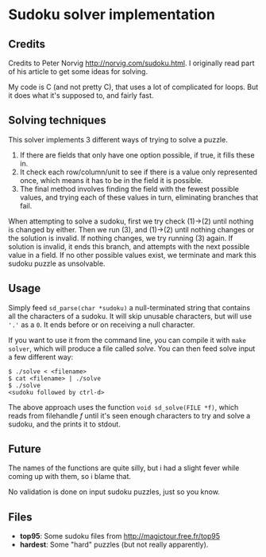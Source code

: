 Sudoku solver implementation
============================

Credits
-------

Credits to Peter Norvig http://norvig.com/sudoku.html. I originally
read part of his article to get some ideas for solving.

My code is C (and not pretty C), that uses a lot of complicated for loops.
But it does what it's supposed to, and fairly fast.

Solving techniques
------------------

This solver implements 3 different ways of trying to solve a puzzle.

1. If there are fields that only have one option 
possible, if true, it fills these in.
2. It check each row/column/unit to see if there is a value
only represented once, which means it has to be in the field it is
possible.
3. The final method involves finding the field with the fewest possible values,
and trying each of these values in turn, eliminating branches that fail.

When attempting to solve a sudoku, first we try check (1)->(2) until nothing is 
changed by either. Then we run (3), and (1)->(2) until nothing changes or 
the solution is invalid. If nothing changes, we try running (3) again. 
If solution is invalid, it ends this branch, and attempts with the next 
possible value in a field. If no other possible values exist, we terminate
and mark this sudoku puzzle as unsolvable.

Usage
-----

Simply feed `sd_parse(char *sudoku)` a null-terminated string that contains all
the characters of a sudoku. It will skip unusable characters, but will use
`'.'` as a `0`. It ends before or on receiving a null character.

If you want to use it from the command line, you can compile it with 
`make solver`, which will produce a file called *solve*.
You can then feed solve input a few different way:

    $ ./solve < <filename>
	$ cat <filename> | ./solve
	$ ./solve
	<sudoku followed by ctrl-d>

The above approach uses the function `void sd_solve(FILE *f)`, which reads 
from filehandle *f* until it's seen enough characters to try and solve 
a sudoku, and the prints it to stdout.

Future
------

The names of the functions are quite silly, but i had a slight fever while
coming up with them, so i blame that. 

No validation is done on input sudoku puzzles, just so you know.

Files
-----

* **top95**: Some sudoku files from http://magictour.free.fr/top95
* **hardest**: Some "hard" puzzles (but not really apparently).
